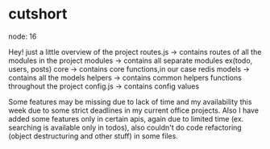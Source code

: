 # cutshort
node: 16

Hey! just a little overview of the project
routes.js -> contains routes of all the modules in the project
modules -> contains all separate modules ex(todo, users, posts)
core -> contains core functions,in our case redis
models -> contains all the models
helpers -> contains common helpers functions throughout the project
config.js -> contains config values

Some features may be missing due to lack of time and my availability this week due to some strict deadlines in my current office projects. 
Also I have added some features only in certain apis, again due to limited time (ex. searching is available only in todos), also couldn't do code refactoring (object destructuring and other stuff) in some files.
